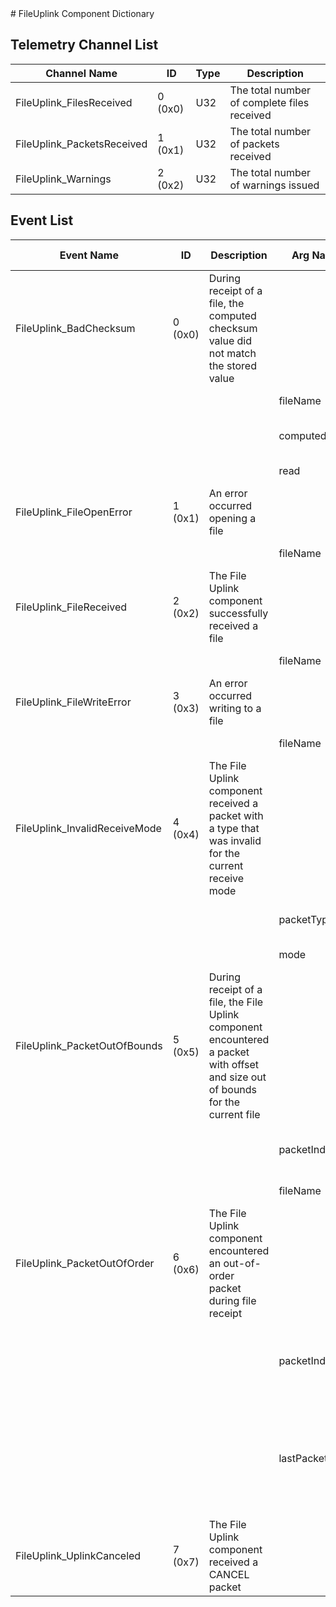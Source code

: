 <title>FileUplink Component Dictionary</title>
# FileUplink Component Dictionary


## Telemetry Channel List

|Channel Name|ID|Type|Description|
|---|---|---|---|
|FileUplink_FilesReceived|0 (0x0)|U32|The total number of complete files received|
|FileUplink_PacketsReceived|1 (0x1)|U32|The total number of packets received|
|FileUplink_Warnings|2 (0x2)|U32|The total number of warnings issued|

## Event List

|Event Name|ID|Description|Arg Name|Arg Type|Arg Size|Description
|---|---|---|---|---|---|---|
|FileUplink_BadChecksum|0 (0x0)|During receipt of a file, the computed checksum value did not match the stored value| | | | |
| | | |fileName|Fw::LogStringArg&|40|The file name|
| | | |computed|U32||The computed value|
| | | |read|U32||The value read|
|FileUplink_FileOpenError|1 (0x1)|An error occurred opening a file| | | | |
| | | |fileName|Fw::LogStringArg&|40|The name of the file|
|FileUplink_FileReceived|2 (0x2)|The File Uplink component successfully received a file| | | | |
| | | |fileName|Fw::LogStringArg&|40|The name of the file|
|FileUplink_FileWriteError|3 (0x3)|An error occurred writing to a file| | | | |
| | | |fileName|Fw::LogStringArg&|40|The name of the file|
|FileUplink_InvalidReceiveMode|4 (0x4)|The File Uplink component received a packet with a type that was invalid for the current receive mode| | | | |
| | | |packetType|U32||The type of the packet received|
| | | |mode|U32||The receive mode|
|FileUplink_PacketOutOfBounds|5 (0x5)|During receipt of a file, the File Uplink component encountered a packet with offset and size out of bounds for the current file| | | | |
| | | |packetIndex|U32||The sequence index of the packet|
| | | |fileName|Fw::LogStringArg&|40|The name of the file|
|FileUplink_PacketOutOfOrder|6 (0x6)|The File Uplink component encountered an out-of-order packet during file receipt| | | | |
| | | |packetIndex|U32||The sequence index of the out-of-order packet|
| | | |lastPacketIndex|U32||The sequence index of the last packet received before the out-of-order packet|
|FileUplink_UplinkCanceled|7 (0x7)|The File Uplink component received a CANCEL packet| | | | |
